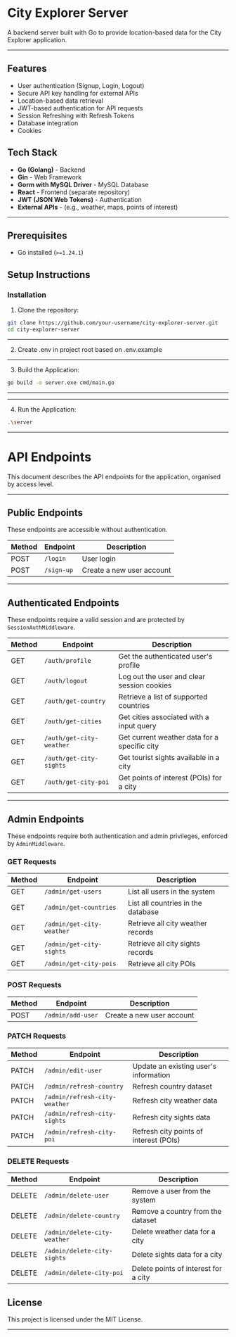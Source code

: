 # City Explorer Server

A backend server built with Go to provide location-based data for the City Explorer application.

---

## Features

- User authentication (Signup, Login, Logout)
- Secure API key handling for external APIs
- Location-based data retrieval
- JWT-based authentication for API requests
- Session Refreshing with Refresh Tokens
- Database integration
- Cookies

## Tech Stack

- **Go (Golang)** - Backend
- **Gin** - Web Framework
- **Gorm with MySQL Driver** - MySQL Database 
- **React** - Frontend (separate repository)
- **JWT (JSON Web Tokens)** - Authentication
- **External APIs** - (e.g., weather, maps, points of interest)

---

## Prerequisites

- Go installed (`>=1.24.1`)

## Setup Instructions

### Installation

1. Clone the repository:

```sh
git clone https://github.com/your-username/city-explorer-server.git
cd city-explorer-server
```

---

2. Create .env in project root based on .env.example

---

3. Build the Application:

```sh
go build -o server.exe cmd/main.go
```

---

---

4. Run the Application:

```sh
.\server
```

---

# API Endpoints

This document describes the API endpoints for the application, organised by access level.

---

## Public Endpoints

These endpoints are accessible without authentication.

| Method | Endpoint     | Description                |
|--------|--------------|----------------------------|
| POST   | `/login`     | User login                 |
| POST   | `/sign-up`   | Create a new user account  |

---

## Authenticated Endpoints

These endpoints require a valid session and are protected by `SessionAuthMiddleware`.

| Method | Endpoint                  | Description                                   |
|--------|---------------------------|-----------------------------------------------|
| GET    | `/auth/profile`           | Get the authenticated user's profile          |
| GET    | `/auth/logout`            | Log out the user and clear session cookies    |
| GET    | `/auth/get-country`       | Retrieve a list of supported countries        |
| GET    | `/auth/get-cities`        | Get cities associated with a input query      |
| GET    | `/auth/get-city-weather`  | Get current weather data for a specific city  |
| GET    | `/auth/get-city-sights`   | Get tourist sights available in a city        |
| GET    | `/auth/get-city-poi`      | Get points of interest (POIs) for a city      |

---

## Admin Endpoints

These endpoints require both authentication and admin privileges, enforced by `AdminMiddleware`.

### GET Requests

| Method | Endpoint                     | Description                                 |
|--------|------------------------------|---------------------------------------------|
| GET    | `/admin/get-users`           | List all users in the system                |
| GET    | `/admin/get-countries`       | List all countries in the database          |
| GET    | `/admin/get-city-weather`    | Retrieve all city weather records           |
| GET    | `/admin/get-city-sights`     | Retrieve all city sights records            |
| GET    | `/admin/get-city-pois`       | Retrieve all city POIs                      |

### POST Requests

| Method | Endpoint             | Description                |
|--------|----------------------|----------------------------|
| POST   | `/admin/add-user`    | Create a new user account  |

### PATCH Requests

| Method | Endpoint                          | Description                              |
|--------|-----------------------------------|------------------------------------------|
| PATCH  | `/admin/edit-user`                | Update an existing user's information    |
| PATCH  | `/admin/refresh-country`          | Refresh country dataset                  |
| PATCH  | `/admin/refresh-city-weather`     | Refresh city weather data                |
| PATCH  | `/admin/refresh-city-sights`      | Refresh city sights data                 |
| PATCH  | `/admin/refresh-city-poi`         | Refresh city points of interest (POIs)   |

### DELETE Requests

| Method | Endpoint                          | Description                              |
|--------|-----------------------------------|------------------------------------------|
| DELETE | `/admin/delete-user`              | Remove a user from the system            |
| DELETE | `/admin/delete-country`           | Remove a country from the dataset        |
| DELETE | `/admin/delete-city-weather`      | Delete weather data for a city           |
| DELETE | `/admin/delete-city-sights`       | Delete sights data for a city            |
| DELETE | `/admin/delete-city-poi`          | Delete points of interest for a city     |


## License

This project is licensed under the MIT License.

---
